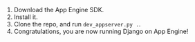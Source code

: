 1. Download the App Engine SDK.
2. Install it.
3. Clone the repo, and run `dev_appserver.py .`.
4. Congratulations, you are now running Django on App Engine!
